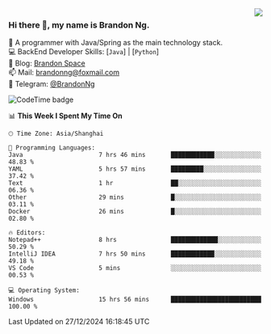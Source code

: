 <img  align="right" src="https://github-readme-stats-brandon0824.vercel.app/api/top-langs/?username=brandon0824&layout=compact">

### Hi there 👋, my name is Brandon Ng.

🌱 A programmer with Java/Spring as the main technology stack.  
💻 BackEnd Developer Skills: [`Java`] | [`Python`]  
📝 Blog: [Brandon Space](https://brandonng.tech)  
📫 Mail: brandonng@foxmail.com  
📰 Telegram: [@BrandonNg](https://t.me/BrandonNg24)  

![CodeTime badge](https://img.shields.io/endpoint?style=flat-square&url=https%3A%2F%2Fapi.codetime.dev%2Fshield%3Fid%3D128%26project%3D%26in%3D604800000)

<!--START_SECTION:waka-->
📊 **This Week I Spent My Time On** 

```text
🕑︎ Time Zone: Asia/Shanghai

💬 Programming Languages: 
Java                     7 hrs 46 mins       ████████████░░░░░░░░░░░░░   48.83 % 
YAML                     5 hrs 57 mins       █████████░░░░░░░░░░░░░░░░   37.42 % 
Text                     1 hr                ██░░░░░░░░░░░░░░░░░░░░░░░   06.36 % 
Other                    29 mins             █░░░░░░░░░░░░░░░░░░░░░░░░   03.11 % 
Docker                   26 mins             █░░░░░░░░░░░░░░░░░░░░░░░░   02.80 % 

🔥 Editors: 
Notepad++                8 hrs               █████████████░░░░░░░░░░░░   50.29 % 
IntelliJ IDEA            7 hrs 50 mins       ████████████░░░░░░░░░░░░░   49.18 % 
VS Code                  5 mins              ░░░░░░░░░░░░░░░░░░░░░░░░░   00.53 % 

💻 Operating System: 
Windows                  15 hrs 56 mins      █████████████████████████   100.00 % 
```


 Last Updated on 27/12/2024 16:18:45 UTC
<!--END_SECTION:waka-->
